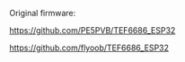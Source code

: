 Original firmware: 

https://github.com/PE5PVB/TEF6686_ESP32

https://github.com/flyoob/TEF6686_ESP32
